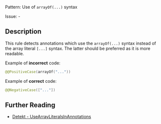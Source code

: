 Pattern: Use of `arrayOf(...)` syntax

Issue: -

## Description

This rule detects annotations which use the `arrayOf(...)` syntax instead of the array literal `[...]` syntax. The latter should be preferred as it is more readable.
Example of **incorrect** code:

```kotlin@@PositiveCase(arrayOf("..."))```
Example of **correct** code:

```kotlin@@NegativeCase(["..."])```

## Further Reading

* [Detekt - UseArrayLiteralsInAnnotations](https://detekt.github.io/detekt/style.html#usearrayliteralsinannotations)
